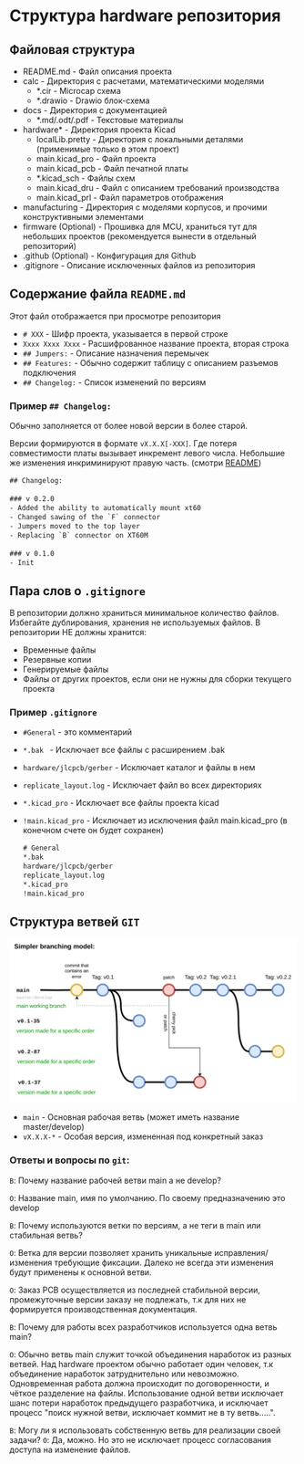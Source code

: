 # Структура hardware репозитория

## Файловая структура

- README.md - Файл описания проекта
- calc - Директория с расчетами, математическими моделями
  - *.cir - Microcap схема
  - *.drawio - Drawio блок-схема
- docs - Директория с документацией
  - *.md/.odt/.pdf - Текстовые материалы
- hardware* - Директория проекта Kicad
  - localLib.pretty - Директория с локальными деталями (применимые только в этом проект) 
  - main.kicad_pro - Файл проекта
  - main.kicad_pcb - Файл печатной платы
  - *.kicad_sch - Файлы схем
  - main.kicad_dru - Файл с описанием требований производства
  - main.kicad_prl - Файл параметров отображения
- manufacturing - Директория с моделями корпусов, и прочими конструктивными элементами
- firmware (Optional) - Прошивка для MCU, храниться тут для небольших проектов (рекомендуется вынести в отдельный репозиторий)
- .github (Optional) - Конфигурация для Github
- .gitignore - Описание исключенных файлов из репозитория

## Содержание файла `README.md`

Этот файл отображается при просмотре репозитория

- `# XXX` - Шифр проекта, указывается в первой строке
- `Xxxx Xxxx Xxxx` - Расшифрованное название проекта, вторая строка
- `## Jumpers:` - Описание назначения перемычек
- `## Features:` - Обычно содержит таблицу с описанием разъемов подключения
- `## Changelog:` - Список изменений по версиям

### Пример `## Changelog:`

Обычно заполняется от более новой версии в более старой.

Версии формируются в формате `vX.X.X[-XXX]`. 
Где потеря совместимости платы вызывает инкремент левого числа.
Небольшие же изменения инкриминируют правую часть. (смотри [README](./version_guid.md)) 

```
## Changelog:

### v 0.2.0
- Added the ability to automatically mount xt60
- Changed sawing of the `F` connector
- Jumpers moved to the top layer
- Replacing `B` connector on XT60M

### v 0.1.0
- Init
```

## Пара слов о `.gitignore`

В репозитории должно храниться минимальное количество файлов.
Избегайте дублирования, хранения не используемых файлов.
В репозитории НЕ должны хранится:

- Временные файлы
- Резервные копии
- Генерируемые файлы
- Файлы от других проектов, если они не нужны для сборки текущего проекта

### Пример `.gitignore`

- `#General` - это комментарий
- `*.bak ` - Исключает все файлы с расширением .bak
- `hardware/jlcpcb/gerber` - Исключает каталог и файлы в нем
- `replicate_layout.log` - Исключает файл во всех директориях
- `*.kicad_pro` - Исключает все файлы проекта kicad
- `!main.kicad_pro` - Исключает из исключения файл main.kicad_pro (в конечном счете он будет сохранен)
  
  ```
  # General
  *.bak 
  hardware/jlcpcb/gerber
  replicate_layout.log
  *.kicad_pro
  !main.kicad_pro
  ```

## Структура ветвей `GIT`

![image-20240629164212861](design//image-20240629164212861.png)

- `main` - Основная рабочая ветвь (может иметь название master/develop)
- `vX.X.X-*` - Особая версия, измененная под конкретный заказ

### Ответы и вопросы по `git`:

`В`: Почему название рабочей ветви main а не develop?

`О`: Название main, имя по умолчанию. По своему предназначению это develop

`В`: Почему используются ветки по версиям, а не теги в main или стабильная ветвь?

`О`: Ветка для версии позволяет хранить уникальные исправления/изменения требующие фиксации. Далеко не всегда эти изменения будут применены к основной ветви.

`О`: Заказ PCB осуществляется из последней стабильной версии, промежуточные версии заказу не подлежать, т.к для них не формируется производственная документация.

`В`: Почему для работы всех разработчиков используется одна ветвь main?

`О`: Обычно ветвь main служит точкой объединения наработок из разных ветвей. Над hardware проектом обычно работает один человек, т.к объединение наработок затруднительно или невозможно. 
Одновременная работа должна происходит по договоренности, и чёткое разделение на файлы. Использование одной ветви исключает шанс потери наработок предыдущего разработчика, и исключает процесс "поиск нужной ветви, исключает коммит не в ту ветвь.....".

`В`: Могу ли я использовать собственную ветвь для реализации своей задачи?
`О`: Да, можно. Но это не исключает процесс согласования доступа на изменение файлов.
